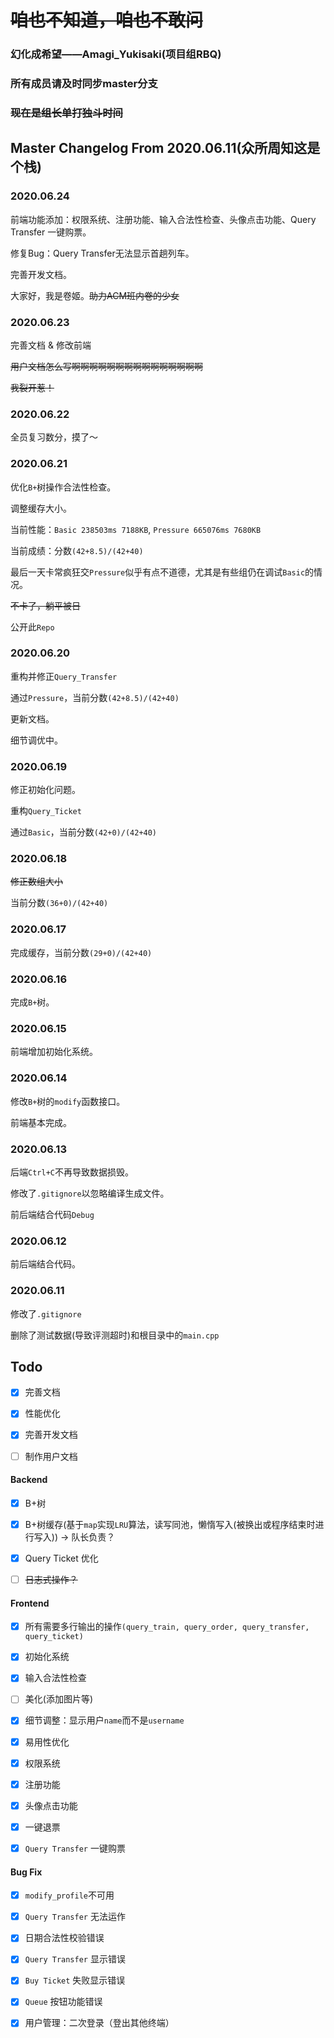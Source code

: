 # ~~咱也不知道，咱也不敢问~~

### 幻化成希望——Amagi_Yukisaki(项目组RBQ)

### 所有成员请及时同步master分支

### ~~现在是组长单打独斗时间~~

## Master Changelog From 2020.06.11(众所周知这是个栈)

### 2020.06.24

前端功能添加：权限系统、注册功能、输入合法性检查、头像点击功能、Query Transfer 一键购票。

修复Bug：Query Transfer无法显示首趟列车。

完善开发文档。

大家好，我是卷姬。~~助力ACM班内卷的少女~~

### 2020.06.23

完善文档 & 修改前端

~~用户文档怎么写啊啊啊啊啊啊啊啊啊啊啊啊啊啊啊~~

~~我裂开惹！~~

### 2020.06.22

全员复习数分，摸了～

### 2020.06.21

优化`B+`树操作合法性检查。

调整缓存大小。

当前性能：`Basic 238503ms 7188KB`, `Pressure 665076ms 7680KB`

当前成绩：分数`(42+8.5)/(42+40)`

最后一天卡常疯狂交`Pressure`似乎有点不道德，尤其是有些组仍在调试`Basic`的情况。

~~不卡了，躺平被日~~

公开此`Repo`

### 2020.06.20

重构并修正`Query_Transfer`

通过`Pressure`，当前分数`(42+8.5)/(42+40)`

更新文档。

细节调优中。

### 2020.06.19

修正初始化问题。

重构`Query_Ticket`

通过`Basic`，当前分数`(42+0)/(42+40)`

### 2020.06.18

~~修正数组大小~~

当前分数`(36+0)/(42+40)`

### 2020.06.17

完成缓存，当前分数`(29+0)/(42+40)`

### 2020.06.16

完成`B+`树。

### 2020.06.15

前端增加初始化系统。

### 2020.06.14

修改`B+`树的`modify`函数接口。

前端基本完成。

### 2020.06.13

后端`Ctrl+C`不再导致数据损毁。

修改了`.gitignore`以忽略编译生成文件。

前后端结合代码`Debug`

### 2020.06.12

前后端结合代码。

### 2020.06.11

修改了`.gitignore`

删除了测试数据(导致评测超时)和根目录中的`main.cpp`

## Todo

- [x] 完善文档

- [x] 性能优化

- [x] 完善开发文档

- [ ] 制作用户文档

#### Backend

- [x] B+树

- [x] B+树缓存(基于`map`实现`LRU`算法，读写同池，懒惰写入(被换出或程序结束时进行写入)) -> 队长负责？

- [x] Query Ticket 优化

- [ ] ~~日志式操作？~~

#### Frontend

- [x] 所有需要多行输出的操作`(query_train, query_order, query_transfer, query_ticket)`

- [x] 初始化系统

- [x] 输入合法性检查

- [ ] 美化(添加图片等)

- [x] 细节调整：显示用户`name`而不是`username`

- [x] 易用性优化

- [x] 权限系统

- [x] 注册功能

- [x] 头像点击功能

- [x] 一键退票

- [x] `Query Transfer` 一键购票

#### Bug Fix

- [x] `modify_profile`不可用

- [x] `Query Transfer` 无法运作

- [x] 日期合法性校验错误

- [x] `Query Transfer` 显示错误

- [x] `Buy Ticket` 失败显示错误

- [x] `Queue` 按钮功能错误

- [x] 用户管理：二次登录（登出其他终端）
